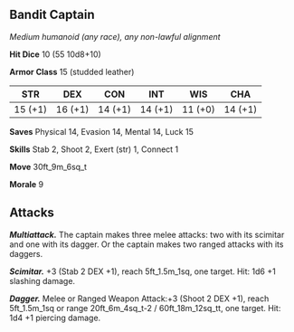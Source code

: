 ## Bandit Captain

*Medium humanoid (any race), any non-lawful alignment*

**Hit Dice** 10 (55 10d8+10)

**Armor Class** 15 (studded leather)

| STR     | DEX     | CON     | INT     | WIS     | CHA     |
|---------|---------|---------|---------|---------|---------|
| 15 (+1) | 16 (+1) | 14 (+1) | 14 (+1) | 11 (+0) | 14 (+1) |

**Saves** Physical 14, Evasion 14, Mental 14, Luck 15

**Skills** Stab 2, Shoot 2, Exert (str) 1, Connect 1

**Move** 30ft\_9m\_6sq\_t

**Morale** 9

## Attacks

***Multiattack.*** The captain makes three melee attacks: two with its scimitar and one with its dagger. Or the captain makes two ranged attacks with its daggers.

***Scimitar.*** +3 (Stab 2 DEX +1), reach 5ft\_1.5m\_1sq, one target. Hit: 1d6 +1 slashing damage.

***Dagger.*** Melee or Ranged Weapon Attack:+3 (Shoot 2 DEX +1), reach 5ft\_1.5m\_1sq or range 20ft\_6m\_4sq\_t-2 / 60ft\_18m\_12sq\_tt, one target. Hit: 1d4 +1 piercing damage.

